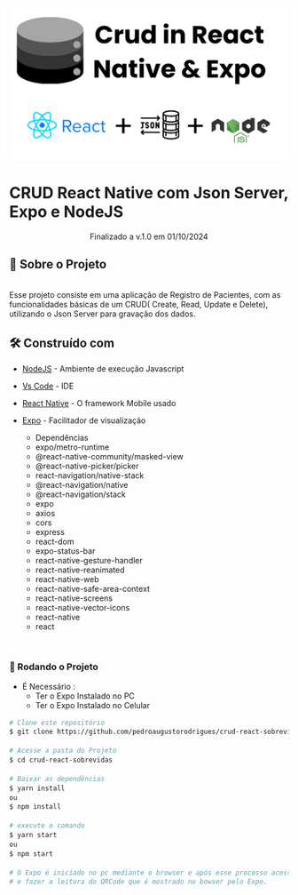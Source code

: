 <!-- ************************************* Logo ********************************************* -->
<div align="center">
  <img width="900px" alt="Logo" src="./images/logo.png">
</div>

<!-- ************************************* Título ********************************************* -->
<h1> CRUD React Native com Json Server, Expo e NodeJS</h1>

<p align="center" > Finalizado a v.1.0 em 01/10/2024 </p>

## 🚀 Sobre o Projeto
</br>
Esse projeto consiste em uma aplicação de Registro de Pacientes, com as funcionalidades básicas de um CRUD( Create, Read, Update e Delete), utilizando o Json Server para gravação dos dados.
</br>

## 🛠️ Construído com

* [NodeJS](https://nodejs.org/en/) - Ambiente de execução Javascript
* [Vs Code](https://code.visualstudio.com/) - IDE
* [React Native](https://reactnative.dev/) - O framework Mobile usado
* [Expo](https://expo.io/) - Facilitador de visualização

  * Dependências
  * expo/metro-runtime
  * @react-native-community/masked-view
  * @react-native-picker/picker
  * react-navigation/native-stack
  * @react-navigation/native
  * @react-navigation/stack
  * expo
  * axios
  * cors
  * express
  * react-dom
  * expo-status-bar
  * react-native-gesture-handler  
  * react-native-reanimated
  * react-native-web
  * react-native-safe-area-context
  * react-native-screens 
  * react-native-vector-icons
  * react-native
  * react

</br>

<h3> 🎲 Rodando o Projeto</h3>

- É Necessário : 
    - Ter o Expo Instalado no PC
    - Ter o Expo Instalado no Celular

```bash
# Clone este repositório
$ git clone https://github.com/pedroaugustorodrigues/crud-react-sobrevidas.git

# Acesse a pasta do Projeto
$ cd crud-react-sobrevidas

# Baixar as dependências
$ yarn install
ou
$ npm install

# execute o comando
$ yarn start
ou
$ npm start

# O Expo é iniciado no pc mediante o browser e após esse processo acessar o celular e executar o expo
# e fazer a leitura do QRCode que é mostrado no bowser pelo Expo.
```
